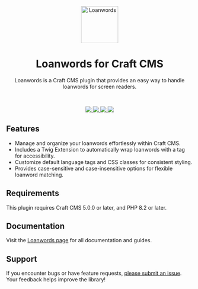 <div align="center">
	<a href="https://packagist.org/packages/samuelreichor/craft-loanwords"  align="center">
      <img src="https://online-images-sr.netlify.app/assets/craft-loanwords.png" width="100" alt="Loanwords">
	</a>
  <br>
	<h1 align="center">Loanwords for Craft CMS</h1>
  <p align="center">
    Loanwords is a Craft CMS plugin that provides an easy way to handle loanwords for screen readers.
  </p>
  <br/>
</div>

<p align="center">
  <a href="https://packagist.org/packages/samuelreichor/craft-loanwords">
    <img src="https://img.shields.io/packagist/v/samuelreichor/craft-loanwords?label=version&color=blue">
  </a>
  <a href="https://packagist.org/packages/samuelreichor/craft-loanwords">
    <img src="https://img.shields.io/packagist/dt/samuelreichor/craft-loanwords?color=blue">
  </a>
  <a href="https://packagist.org/packages/samuelreichor/craft-loanwords">
    <img src="https://img.shields.io/packagist/php-v/samuelreichor/craft-loanwords?color=blue">
  </a>
  <a href="https://packagist.org/packages/samuelreichor/craft-loanwords">
    <img src="https://img.shields.io/packagist/l/samuelreichor/craft-loanwords?color=blue">
  </a>
</p>

## Features

- Manage and organize your loanwords effortlessly within Craft CMS.
- Includes a Twig Extension to automatically wrap loanwords with a tag for accessibility.
- Customize default language tags and CSS classes for consistent styling.
- Provides case-sensitive and case-insensitive options for flexible loanword matching.

## Requirements

This plugin requires Craft CMS 5.0.0 or later, and PHP 8.2 or later.

## Documentation

Visit the [Loanwords page](https://samuelreichor.at/libraries/craft-loanwords) for all documentation and guides.

## Support

If you encounter bugs or have feature requests, [please submit an issue](/../../issues/new). Your feedback helps improve the library!
